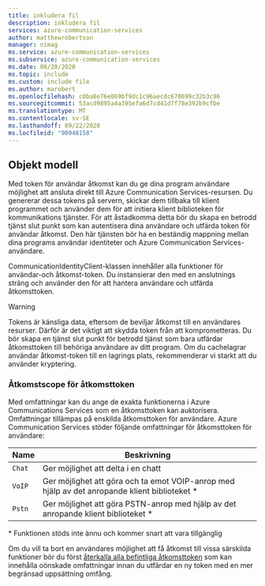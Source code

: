 ```yaml
---
title: inkludera fil
description: inkludera fil
services: azure-communication-services
author: matthewrobertson
manager: nimag
ms.service: azure-communication-services
ms.subservice: azure-communication-services
ms.date: 08/20/2020
ms.topic: include
ms.custom: include file
ms.author: marobert
ms.openlocfilehash: c0ba8e76e069bf9dc1c96aecdc670699c32b3c96
ms.sourcegitcommit: 53acd9895a4a395efa6d7cd41d7f78e392b9cfbe
ms.translationtype: MT
ms.contentlocale: sv-SE
ms.lasthandoff: 09/22/2020
ms.locfileid: "90948158"
---
```

## <a name="object-model"></a>Objekt modell

Med token för användar åtkomst kan du ge dina program användare möjlighet att ansluta direkt till Azure Communication Services-resursen. Du genererar dessa tokens på servern, skickar dem tillbaka till klient programmet och använder dem för att initiera klient biblioteken för kommunikations tjänster. För att åstadkomma detta bör du skapa en betrodd tjänst slut punkt som kan autentisera dina användare och utfärda token för användar åtkomst. Den här tjänsten bör ha en beständig mappning mellan dina programs användar identiteter och Azure Communication Services-användare.

CommunicationIdentityClient-klassen innehåller alla funktioner för användar-och åtkomst-token. Du instansierar den med en anslutnings sträng och använder den för att hantera användare och utfärda åtkomsttoken.

> [!WARNING]
> Tokens är känsliga data, eftersom de beviljar åtkomst till en användares resurser. Därför är det viktigt att skydda token från att komprometteras. Du bör skapa en tjänst slut punkt för betrodd tjänst som bara utfärdar åtkomsttoken till behöriga användare av ditt program. Om du cachelagrar användar åtkomst-token till en lagrings plats, rekommenderar vi starkt att du använder kryptering.

### <a name="access-token-scopes"></a>Åtkomstscope för åtkomsttoken

Med omfattningar kan du ange de exakta funktionerna i Azure Communications Services som en åtkomsttoken kan auktorisera. Omfattningar tillämpas på enskilda åtkomsttoken för användare. Azure Communication Services stöder följande omfattningar för åtkomsttoken för användare:

| Name   | Beskrivning                                                                         |
| ------ | ----------------------------------------------------------------------------------- |
| `Chat` | Ger möjlighet att delta i en chatt                                         |
| `VoIP` | Ger möjlighet att göra och ta emot VOIP-anrop med hjälp av det anropande klient biblioteket * |
| `Pstn` | Ger möjlighet att göra PSTN-anrop med hjälp av det anropande klient biblioteket *           |

\* Funktionen stöds inte ännu och kommer snart att vara tillgänglig

Om du vill ta bort en användares möjlighet att få åtkomst till vissa särskilda funktioner bör du först [återkalla alla befintliga åtkomsttoken](#revoke-user-access-tokens) som kan innehålla oönskade omfattningar innan du utfärdar en ny token med en mer begränsad uppsättning omfång.
